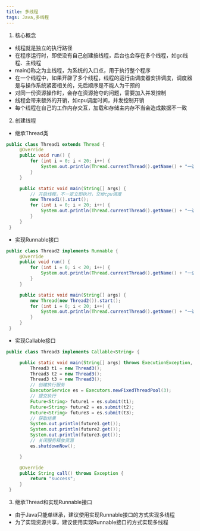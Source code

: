 ```yaml
---
title: 多线程
tags: Java,多线程
---
```

1. 核心概念
 * 线程就是独立的执行路径
 * 在程序运行时，即使没有自己创建按线程，后台也会存在多个线程，如gc线程、主线程
 * main()称之为主线程，为系统的入口点，用于执行整个程序
 * 在一个线程中，如果开辟了多个线程，线程的运行由调度器安排调度，调度器是与操作系统紧密相关的，先后顺序是不能人为干预的
 * 对同一份资源操作时，会存在资源抢夺的问题，需要加入并发控制
 * 线程会带来额外的开销，如cpu调度时间，并发控制开销
 * 每个线程在自己的工作内存交互，加载和存储主内存不当会造成数据不一致

 2. 创建线程
  * 继承Thread类
   ```java
   public class Thread1 extends Thread {
		@Override
		public void run() {
			for (int i = 0; i < 20; i++) {
				System.out.println(Thread.currentThread().getName() + "一边coding");
			}
		}

		public static void main(String[] args) {
			// 开启线程，不一定立即执行，交给cpu调度
			new Thread1().start();
			for (int i = 0; i < 20; i++) {
				System.out.println(Thread.currentThread().getName() + "一边总结");
			}
		}
	}
   ```
  * 实现Runnable接口
   ```java
   public class Thread2 implements Runnable {
		@Override
		public void run() {
			for (int i = 0; i < 20; i++) {
				System.out.println(Thread.currentThread().getName() + "一边coding");
			}
		}

		public static void main(String[] args) {
			new Thread(new Thread2()).start();
			for (int i = 0; i < 20; i++) {
				System.out.println(Thread.currentThread().getName() + "一边总结");
			}
		}
	}
   ```
  * 实现Callable接口
   ```java
   public class Thread3 implements Callable<String> {

		public static void main(String[] args) throws ExecutionException, InterruptedException {
			Thread3 t1 = new Thread3();
			Thread3 t2 = new Thread3();
			Thread3 t3 = new Thread3();
			// 创建执行服务
			ExecutorService es = Executors.newFixedThreadPool(3);
			// 提交执行
			Future<String> future1 = es.submit(t1);
			Future<String> future2 = es.submit(t2);
			Future<String> future3 = es.submit(t3);
			// 获取结果
			System.out.println(future1.get());
			System.out.println(future2.get());
			System.out.println(future3.get());
			// 关闭服务释放资源
			es.shutdownNow();

		}

		@Override
		public String call() throws Exception {
			return "success";
		}
	}
   ```
  
 3. 继承Thread和实现Runnable接口
  * 由于Java只能单继承，建议使用实现Runnable接口的方式实现多线程
  * 为了实现资源共享，建议使用实现Runnable接口的方式实现多线程


